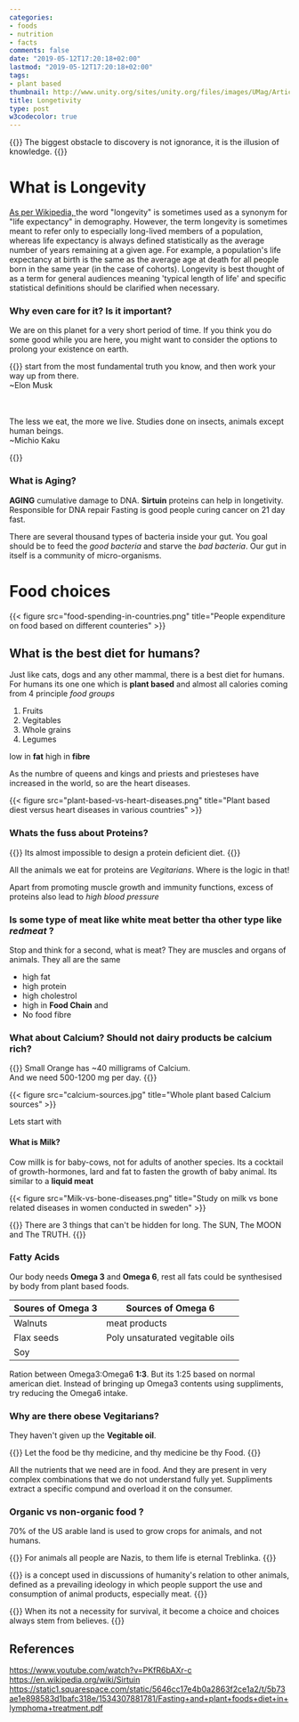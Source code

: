 ```yaml
---
categories:
- foods
- nutrition
- facts
comments: false
date: "2019-05-12T17:20:18+02:00"
lastmod: "2019-05-12T17:20:18+02:00"
tags:
- plant based
thumbnail: http://www.unity.org/sites/unity.org/files/images/UMag/Articles/2017/09/longevity600x400.jpg
title: Longetivity
type: post
w3codecolor: true
---
```


{{<quote>}}
    The biggest obstacle to discovery is not ignorance,
    it is the illusion of knowledge.
{{</quote>}}

# What is Longevity

[As per Wikipedia, ](https://en.wikipedia.org/wiki/Longevity)
the word "longevity" is sometimes used as a synonym for "life expectancy" in demography. However, the term longevity is sometimes meant to refer only to especially long-lived members of a population, whereas life expectancy is always defined statistically as the average number of years remaining at a given age. For example, a population's life expectancy at birth is the same as the average age at death for all people born in the same year (in the case of cohorts). Longevity is best thought of as a term for general audiences meaning 'typical length of life' and specific statistical definitions should be clarified when necessary.


### Why even care for it? Is it important?

We are on this planet for a very short period of time. If you think you
do some good while you are here, you might want to consider the
options to prolong your existence on earth.

{{<info title="How should we learn?">}}
    start from the most fundamental truth you know, and then work your way up from there.<br>
    ~Elon Musk

<br><br>The less we eat, the more we live. Studies done on insects, animals except
human beings.<br>
~Michio Kaku

{{</info>}}

### What is Aging?
**AGING** cumulative damage to DNA.
**Sirtuin** proteins can help in longetivity. Responsible for DNA repair
Fasting is good
people curing cancer on 21 day fast.

There are several thousand types of bacteria inside your gut. You goal
should be to feed the *good bacteria* and starve the *bad bacteria*.
Our gut in itself is a community of micro-organisms.

# Food choices

{{< figure src="food-spending-in-countries.png" title="People expenditure on food based on different counteries" >}}

## What is the best diet for humans?
Just like cats, dogs and any other mammal, there is a best diet for humans. For humans its one one which is **plant based** and almost all calories coming from 4 principle *food groups*

1. Fruits
2. Vegitables
3. Whole grains
4. Legumes

low in **fat** high in **fibre**

As the numbre of queens and kings and priests and priesteses have increased in the world, so are the heart diseases.

{{< figure src="plant-based-vs-heart-diseases.png" title="Plant based diest versus heart diseases in various countries" >}}

### Whats the fuss about Proteins?

{{<quote author="Dr. Micheal Greger">}}
    Its almost impossible to design a protein deficient diet.
{{</quote>}}

All the animals we eat for proteins are *Vegitarians*. Where is the logic in that!

Apart from promoting muscle growth and immunity functions, excess of proteins also lead to *high blood pressure*

### Is some type of meat like white meat better tha other type like *redmeat* ?

Stop and think for a second, what is meat? They are muscles and organs of animals. They all are the same

- high fat
- high protein
- high cholestrol
- high in **Food Chain** and
- No food fibre

### What about Calcium? Should not dairy products be calcium rich?

{{<info title="Calcium myth">}}
    Small Orange has ~40 milligrams of Calcium. <br>
    And we need 500-1200 mg per day.
{{</info>}}

{{< figure src="calcium-sources.jpg" title="Whole plant based Calcium sources" >}}

Lets start with

#### What is Milk?

Cow millk is for baby-cows, not for adults of another species.
Its a cocktail of growth-hormones, lard and fat to fasten the growth of baby animal. Its similar to a **liquid meat**

{{< figure src="Milk-vs-bone-diseases.png" title="Study on milk vs bone related diseases in women conducted in sweden" >}}

{{<quote author="Buddha">}}
    There are 3 things that can't be hidden for long.
    The SUN, The MOON and The TRUTH.
{{</quote>}}

### Fatty Acids
Our body needs **Omega 3** and **Omega 6**, rest all fats could be synthesised by body from plant based foods.


| Soures of Omega 3 | Sources of Omega 6 |
|-------------------|-------------------|
| Walnuts           | meat products |
| Flax seeds        | Poly unsaturated vegitable oils |
| Soy               | |


Ration between Omega3:Omega6 **1:3**. But its 1:25 based on normal american diet. Instead of bringing up Omega3 contents using suppliments, try reducing the Omega6 intake.

### Why are there obese Vegitarians?
They haven't given up the **Vegitable oil**.

{{<quote>}}
    Let the food be thy medicine,
    and thy medicine be thy Food.
{{</quote>}}

All the nutrients that we need are in food. And they are present in very complex combinations that we do not understand fully yet. Suppliments extract a specific compund and overload it on the consumer.

### Organic vs non-organic food ?

70% of the US arable land is used to grow crops for animals, and not humans.

{{<quote>}}
    For animals all people are Nazis,
    to them life is eternal Treblinka.
{{</quote>}}

{{<info title="Carnism ">}}
is a concept used in discussions of humanity's relation to other animals, defined as a prevailing ideology in which people support the use and consumption of animal products, especially meat.
{{</info >}}

{{<quote>}}
When its not a necessity for survival, it become a choice
and choices always stem from believes.
{{</quote>}}

## References
https://www.youtube.com/watch?v=PKfR6bAXr-c
https://en.wikipedia.org/wiki/Sirtuin
https://static1.squarespace.com/static/5646cc17e4b0a2863f2ce1a2/t/5b73ae1e898583d1bafc318e/1534307881781/Fasting+and+plant+foods+diet+in+lymphoma+treatment.pdf
